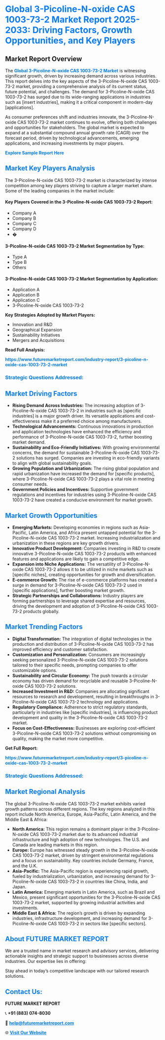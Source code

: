<h1 style="color: #007BFF;">Global 3-Picoline-N-oxide CAS 1003-73-2 Market Report 2025-2033: Driving Factors, Growth Opportunities, and Key Players</h1>

<section id="overview">
<h2>Market Report Overview</h2>
<p>The <a href="https://www.futuremarketreport.com/industry-report/3-picoline-n-oxide-cas-1003-73-2-market" style="color: #007BFF; text-decoration: none;"><strong>Global 3-Picoline-N-oxide CAS 1003-73-2 Market</strong></a> is witnessing significant growth, driven by increasing demand across various industries. This report delves into the key aspects of the 3-Picoline-N-oxide CAS 1003-73-2 market, providing a comprehensive analysis of its current status, future potential, and challenges. The demand for 3-Picoline-N-oxide CAS 1003-73-2 has surged due to its wide-ranging applications in industries such as [insert industries], making it a critical component in modern-day [applications].</p>
<p>As consumer preferences shift and industries innovate, the 3-Picoline-N-oxide CAS 1003-73-2 market continues to evolve, offering both challenges and opportunities for stakeholders. The global market is expected to expand at a substantial compound annual growth rate (CAGR) over the forecast period, driven by technological advancements, emerging applications, and increasing investments by major players.</p>
</section>

<section id="overview">
<p><a href="https://www.futuremarketreport.com/request-sample/reportId=111291" style="color: #007BFF; text-decoration: none;"><strong>Explore Sample Report Here</strong></a></p>
</section>

<section id="key-players">
<h2 style="color: #007BFF;">Market Key Players Analysis</h2>
<p>The 3-Picoline-N-oxide CAS 1003-73-2 market is characterized by intense competition among key players striving to capture a larger market share. Some of the leading companies in the market include:</p>
<h4>Key Players Covered in the 3-Picoline-N-oxide CAS 1003-73-2 Report:</h4>
<ul><li>Company A</li><li>Company B</li><li>Company C</li><li>Company D</li><li>�</li></ul>
<h4>3-Picoline-N-oxide CAS 1003-73-2 Market Segmentation by Type:</h4>
<ul><li>Type A</li><li>Type B</li><li>Others</li></ul>

<h4>3-Picoline-N-oxide CAS 1003-73-2 Market Segmentation by Application:</h4>
<ul><li>Application A</li><li>Application B</li><li>Application C</li><li>3-Picoline-N-oxide CAS 1003-73-2</li></ul>
<p><strong>Key Strategies Adopted by Market Players:</strong></p>
<ul>
<li>Innovation and R&D</li>
<li>Geographical Expansion</li>
<li>Sustainability Initiatives</li>
<li>Mergers and Acquisitions</li>
</ul>
</section>

<section>
<p><strong>Read Full Analysis: </strong></p><a href="https://www.futuremarketreport.com/industry-report/3-picoline-n-oxide-cas-1003-73-2-market" style="color: #007BFF; text-decoration: none;"><strong>https://www.futuremarketreport.com/industry-report/3-picoline-n-oxide-cas-1003-73-2-market</strong></a>
<h3 style="color: #007BFF;">Strategic Questions Addressed:</h3>
</section>

<section id="driving-factors">
<h2 style="color: #007BFF;">Market Driving Factors</h2>
<ul>
<li><strong>Rising Demand Across Industries:</strong> The increasing adoption of 3-Picoline-N-oxide CAS 1003-73-2 in industries such as [specific industries] is a major growth driver. Its versatile applications and cost-effectiveness make it a preferred choice among manufacturers.</li>
<li><strong>Technological Advancements:</strong> Continuous innovations in production and application technologies have enhanced the efficiency and performance of 3-Picoline-N-oxide CAS 1003-73-2, further boosting market demand.</li>
<li><strong>Sustainability and Eco-Friendly Initiatives:</strong> With growing environmental concerns, the demand for sustainable 3-Picoline-N-oxide CAS 1003-73-2 solutions has surged. Companies are investing in eco-friendly variants to align with global sustainability goals.</li>
<li><strong>Growing Population and Urbanization:</strong> The rising global population and rapid urbanization have increased the demand for [specific products], where 3-Picoline-N-oxide CAS 1003-73-2 plays a vital role in meeting consumer needs.</li>
<li><strong>Government Policies and Incentives:</strong> Supportive government regulations and incentives for industries using 3-Picoline-N-oxide CAS 1003-73-2 have created a conducive environment for market growth.</li>
</ul>
</section>

<section id="growth-opportunities">
<h2 style="color: #007BFF;">Market Growth Opportunities</h2>
<ul>
<li><strong>Emerging Markets:</strong> Developing economies in regions such as Asia-Pacific, Latin America, and Africa present untapped potential for the 3-Picoline-N-oxide CAS 1003-73-2 market. Increasing industrialization and urbanization in these regions are key growth drivers.</li>
<li><strong>Innovative Product Development:</strong> Companies investing in R&D to create innovative 3-Picoline-N-oxide CAS 1003-73-2 products with enhanced features and applications are likely to gain a competitive edge.</li>
<li><strong>Expansion into Niche Applications:</strong> The versatility of 3-Picoline-N-oxide CAS 1003-73-2 allows it to be utilized in niche markets such as [specific niches], creating opportunities for growth and diversification.</li>
<li><strong>E-commerce Growth:</strong> The rise of e-commerce platforms has created a surge in demand for 3-Picoline-N-oxide CAS 1003-73-2 used in [specific applications], further boosting market growth.</li>
<li><strong>Strategic Partnerships and Collaborations:</strong> Industry players are forming partnerships to leverage shared expertise and resources, driving the development and adoption of 3-Picoline-N-oxide CAS 1003-73-2 products globally.</li>
</ul>
</section>

<section id="trending-factors">
<h2 style="color: #007BFF;">Market Trending Factors</h2>
<ul>
<li><strong>Digital Transformation:</strong> The integration of digital technologies in the production and distribution of 3-Picoline-N-oxide CAS 1003-73-2 has improved efficiency and customer satisfaction.</li>
<li><strong>Customization and Personalization:</strong> Consumers are increasingly seeking personalized 3-Picoline-N-oxide CAS 1003-73-2 solutions tailored to their specific needs, prompting companies to offer customizable options.</li>
<li><strong>Sustainability and Circular Economy:</strong> The push towards a circular economy has driven demand for recyclable and reusable 3-Picoline-N-oxide CAS 1003-73-2 solutions.</li>
<li><strong>Increased Investment in R&D:</strong> Companies are allocating significant resources to research and development, resulting in breakthroughs in 3-Picoline-N-oxide CAS 1003-73-2 technology and applications.</li>
<li><strong>Regulatory Compliance:</strong> Adherence to strict regulatory standards, particularly in industries like [specific industries], is influencing product development and quality in the 3-Picoline-N-oxide CAS 1003-73-2 market.</li>
<li><strong>Focus on Cost-Effectiveness:</strong> Businesses are exploring cost-efficient 3-Picoline-N-oxide CAS 1003-73-2 solutions without compromising on quality, making the market more competitive.</li>
</ul>
</section>

<section>
<p><strong>Get Full Report: </strong></p><a href="https://www.futuremarketreport.com/industry-report/3-picoline-n-oxide-cas-1003-73-2-market" style="color: #007BFF; text-decoration: none;"><strong>https://www.futuremarketreport.com/industry-report/3-picoline-n-oxide-cas-1003-73-2-market</strong></a>
<h3 style="color: #007BFF;">Strategic Questions Addressed:</h3>
</section>


<section id="regional-analysis">
<h2 style="color: #007BFF;">Market Regional Analysis</h2>
<p>The global 3-Picoline-N-oxide CAS 1003-73-2 market exhibits varied growth patterns across different regions. The key regions analyzed in this report include North America, Europe, Asia-Pacific, Latin America, and the Middle East & Africa:</p>
<ul>
<li><strong>North America:</strong> This region remains a dominant player in the 3-Picoline-N-oxide CAS 1003-73-2 market due to its advanced industrial infrastructure and high adoption of new technologies. The U.S. and Canada are leading markets in this region.</li>
<li><strong>Europe:</strong> Europe has witnessed steady growth in the 3-Picoline-N-oxide CAS 1003-73-2 market, driven by stringent environmental regulations and a focus on sustainability. Key countries include Germany, France, and the U.K.</li>
<li><strong>Asia-Pacific:</strong> The Asia-Pacific region is experiencing rapid growth, fueled by industrialization, urbanization, and increasing demand for 3-Picoline-N-oxide CAS 1003-73-2 in countries like China, India, and Japan.</li>
<li><strong>Latin America:</strong> Emerging markets in Latin America, such as Brazil and Mexico, present significant opportunities for the 3-Picoline-N-oxide CAS 1003-73-2 market, supported by growing industrial activities and investments.</li>
<li><strong>Middle East & Africa:</strong> The region’s growth is driven by expanding industries, infrastructure development, and increasing demand for 3-Picoline-N-oxide CAS 1003-73-2 in sectors like [specific sectors].</li>
</ul>
</section>

<footer>
<h2 style="color: #007BFF;">About FUTURE MARKET REPORT</h2>
<p>We are a trusted name in market research and advisory services, delivering actionable insights and strategic support to businesses across diverse industries. Our expertise lies in offering:</p>

<p>Stay ahead in today’s competitive landscape with our tailored research solutions.</p>

<h2 style="color: #007BFF;">Contact Us:</h2>
<p><strong>FUTURE MARKET REPORT</strong></p>
<p>📞 <strong>+91 (883) 074-8030</strong></p>
<p>📧 <strong><a href="mailto:help@futuremarketreport.com" style="color: #007BFF;">help@futuremarketreport.com</a></strong></p>
<p>🌐 <strong><a href="https://www.futuremarketreport.com/" style="color: #007BFF;">Visit Our Website</a></strong></p>
</footer>